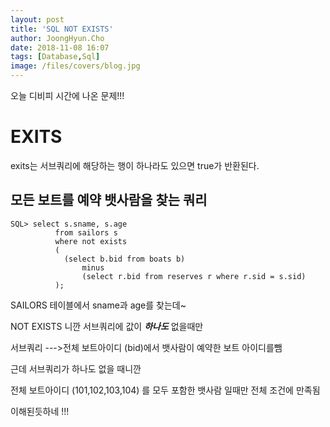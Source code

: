 ```yaml
---
layout: post
title: 'SQL NOT EXISTS'
author: JoongHyun.Cho
date: 2018-11-08 16:07
tags: [Database,Sql]
image: /files/covers/blog.jpg
---
```


오늘 디비피 시간에 나온 문제!!!

# EXITS

exits는 서브쿼리에 해당하는 행이 하나라도 있으면 true가 반환된다.
 
## 모든 보트를 예약 뱃사람을 찾는 쿼리

```
SQL> select s.sname, s.age
          from sailors s 
          where not exists
          (
            (select b.bid from boats b) 
                minus 
                (select r.bid from reserves r where r.sid = s.sid)
          );
```

SAILORS 테이블에서 sname과 age를 찾는데~

NOT EXISTS 니깐 서브쿼리에 값이 ***하나도*** 없을때만

서브쿼리 --->전체 보트아이디 (bid)에서 뱃사람이 예약한 보트 아이디를뺌

근데 서브쿼리가 하나도 없을 때니깐

전체 보트아이디 (101,102,103,104) 를 모두 포함한 뱃사람 일때만 전체 조건에 만족됨

이해된듯하네 !!!



 


